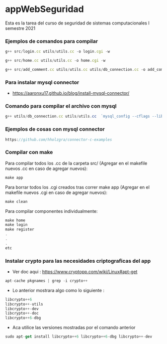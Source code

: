 # appWebSeguridad
Esta es la tarea del curso de seguridad de sistemas computacionales I semestre 2021

### Ejemplos de comandos para compilar

```js
g++ src/login.cc utils/utils.cc -o login.cgi -w
```

```js
g++ src/home.cc utils/utils.cc -o home.cgi -w 
```

```js
g++ src/add_comment.cc utils/utils.cc utils/db_connection.cc -o add_comment.cgi -w `mysql_config --cflags --libs
```

### Para instalar mysql connector

- https://aaronxu17.github.io/blog/install-mysql-connector/


### Comando para compilar el archivo con mysql
```js
g++ utils/db_connection.cc utils/utils.cc  `mysql_config --cflags --libs` -w
```
### Ejemplos de cosas con mysql connector
```js
https://github.com/hholzgra/connector-c-examples
```

### Compilar con make
Para compilar todos los .cc de la carpeta src/ (Agregar en el makefile nuevos .cc en caso de agregar nuevos):
```js
make app
```

Para borrar todos los .cgi creados tras correr make app (Agregar en el makefile nuevos .cgi en caso de agregar nuevos):
```js
make clean
```

Para compilar componentes individualmente:
```js
make home
make login
make register
.
.
.
etc
```

### Instalar crypto para las necesidades criptograficas del app
- Ver doc aqui : https://www.cryptopp.com/wiki/Linux#apt-get

```js
apt-cache pkgnames | grep -i crypto++
```

- Lo anterior mostrara algo como lo siguiente : 
```js
libcrypto++6
libcrypto++-utils
libcrypto++-dev
libcrypto++-doc
libcrypto++6-dbg
```

- Aca utilice las versiones mostradas por el comando anterior
```js
sudo apt-get install libcrypto++6 libcrypto++6-dbg libcrypto++-dev
```